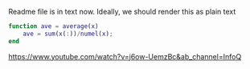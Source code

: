 Readme file is in text now. Ideally, we should render this as plain text 

```matlab
function ave = average(x)
    ave = sum(x(:))/numel(x); 
end
```

https://www.youtube.com/watch?v=j6ow-UemzBc&ab_channel=InfoQ
